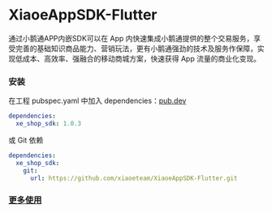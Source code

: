 # XiaoeAppSDK-Flutter
通过小鹅通APP内嵌SDK可以在 App 内快速集成小鹅通提供的整个交易服务，享受完善的基础知识商品能力、营销玩法，更有小鹅通强劲的技术及服务作保障，实现低成本、高效率、强融合的移动商城方案，快速获得 App 流量的商业化变现。

### 安装

在工程 pubspec.yaml 中加入 dependencies：[pub.dev](https://pub.dev/packages/xe_shop_sdk#-installing-tab- "pub.dev")

```yaml
dependencies:
  xe_shop_sdk: 1.0.3
```

或 Git 依赖

```yaml
dependencies:
  xe_shop_sdk:
    git:
      url: https://github.com/xiaoeteam/XiaoeAppSDK-Flutter.git
```

### [更多使用](https://github.com/xiaoeteam/XiaoeAppSDK-Flutter/wiki "更多使用")



